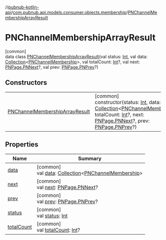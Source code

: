 //[pubnub-kotlin-api](../../../index.md)/[com.pubnub.api.models.consumer.objects.membership](../index.md)/[PNChannelMembershipArrayResult](index.md)

# PNChannelMembershipArrayResult

[common]\
data class [PNChannelMembershipArrayResult](index.md)(val status: [Int](https://kotlinlang.org/api/core/kotlin-stdlib/kotlin/-int/index.html), val data: [Collection](https://kotlinlang.org/api/core/kotlin-stdlib/kotlin.collections/-collection/index.html)&lt;[PNChannelMembership](../-p-n-channel-membership/index.md)&gt;, val totalCount: [Int](https://kotlinlang.org/api/core/kotlin-stdlib/kotlin/-int/index.html)?, val next: [PNPage.PNNext](../../../../../pubnub-kotlin/pubnub-kotlin-core-api/pubnub-kotlin-core-api/com.pubnub.api.models.consumer.objects/-p-n-page/-p-n-next/index.md)?, val prev: [PNPage.PNPrev](../../../../../pubnub-kotlin/pubnub-kotlin-core-api/pubnub-kotlin-core-api/com.pubnub.api.models.consumer.objects/-p-n-page/-p-n-prev/index.md)?)

## Constructors

| | |
|---|---|
| [PNChannelMembershipArrayResult](-p-n-channel-membership-array-result.md) | [common]<br>constructor(status: [Int](https://kotlinlang.org/api/core/kotlin-stdlib/kotlin/-int/index.html), data: [Collection](https://kotlinlang.org/api/core/kotlin-stdlib/kotlin.collections/-collection/index.html)&lt;[PNChannelMembership](../-p-n-channel-membership/index.md)&gt;, totalCount: [Int](https://kotlinlang.org/api/core/kotlin-stdlib/kotlin/-int/index.html)?, next: [PNPage.PNNext](../../../../../pubnub-kotlin/pubnub-kotlin-core-api/pubnub-kotlin-core-api/com.pubnub.api.models.consumer.objects/-p-n-page/-p-n-next/index.md)?, prev: [PNPage.PNPrev](../../../../../pubnub-kotlin/pubnub-kotlin-core-api/pubnub-kotlin-core-api/com.pubnub.api.models.consumer.objects/-p-n-page/-p-n-prev/index.md)?) |

## Properties

| Name | Summary |
|---|---|
| [data](data.md) | [common]<br>val [data](data.md): [Collection](https://kotlinlang.org/api/core/kotlin-stdlib/kotlin.collections/-collection/index.html)&lt;[PNChannelMembership](../-p-n-channel-membership/index.md)&gt; |
| [next](next.md) | [common]<br>val [next](next.md): [PNPage.PNNext](../../../../../pubnub-kotlin/pubnub-kotlin-core-api/pubnub-kotlin-core-api/com.pubnub.api.models.consumer.objects/-p-n-page/-p-n-next/index.md)? |
| [prev](prev.md) | [common]<br>val [prev](prev.md): [PNPage.PNPrev](../../../../../pubnub-kotlin/pubnub-kotlin-core-api/pubnub-kotlin-core-api/com.pubnub.api.models.consumer.objects/-p-n-page/-p-n-prev/index.md)? |
| [status](status.md) | [common]<br>val [status](status.md): [Int](https://kotlinlang.org/api/core/kotlin-stdlib/kotlin/-int/index.html) |
| [totalCount](total-count.md) | [common]<br>val [totalCount](total-count.md): [Int](https://kotlinlang.org/api/core/kotlin-stdlib/kotlin/-int/index.html)? |
